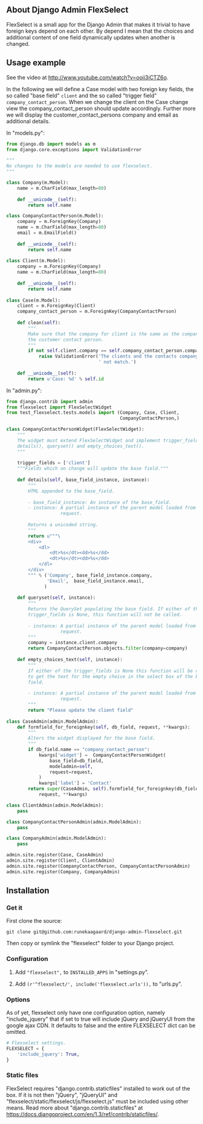 ## About Django Admin FlexSelect ##

FlexSelect is a small app for the Django Admin that makes it trivial to have
foreign keys depend on each other. By depend I mean that the choices and
additional content of one field dynamically updates when another is changed.

## Usage example ##

See the video at http://www.youtube.com/watch?v=ooii3iCTZ6o.

In the following we will define a Case model with two foreign key fields, the
so called "base field" `client` and the so called "trigger field" 
`company_contact_person`. When we change the client on the Case change view the
company_contact_person should update accordingly. Further more we will display
the customer_contact_persons company and email as additional details. 

In "models.py":

```python
from django.db import models as m
from django.core.exceptions import ValidationError

"""
No changes to the models are needed to use flexselect.
"""

class Company(m.Model):
    name = m.CharField(max_length=80)
    
    def __unicode__(self):
        return self.name

class CompanyContactPerson(m.Model):
    company = m.ForeignKey(Company)
    name = m.CharField(max_length=80)
    email = m.EmailField()
    
    def __unicode__(self):
        return self.name
    
class Client(m.Model):
    company = m.ForeignKey(Company)
    name = m.CharField(max_length=80)
    
    def __unicode__(self):
        return self.name
     
class Case(m.Model):
    client = m.ForeignKey(Client)
    company_contact_person = m.ForeignKey(CompanyContactPerson)
    
    def clean(self):
        """
        Make sure that the company for client is the same as the company for
        the customer contact person.
        """
        if not self.client.company == self.company_contact_person.company:
            raise ValidationError('The clients and the contacts company does'
                                  ' not match.')
    
    def __unicode__(self):
        return u'Case: %d' % self.id
```

In "admin.py":

```python
from django.contrib import admin
from flexselect import FlexSelectWidget
from test_flexselect.tests.models import (Company, Case, Client, 
                                          CompanyContactPerson,)

class CompanyContactPersonWidget(FlexSelectWidget):
    """
    The widget must extend FlexSelectWidget and implement trigger_fields, 
    details(), queryset() and empty_choices_text().
    """
    
    trigger_fields = ['client']
    """Fields which on change will update the base field."""
    
    def details(self, base_field_instance, instance):
        """
        HTML appended to the base_field.
        
        - base_field_instance: An instance of the base_field.
        - instance: A partial instance of the parent model loaded from the
                    request.
                    
        Returns a unicoded string.
        """
        return u"""\
        <div>
            <dl>
                <dt>%s</dt><dd>%s</dd>
                <dt>%s</dt><dd>%s</dd>
            </dl>
        </div>
        """ % ('Company', base_field_instance.company,
               'Email',  base_field_instance.email,
              )
        
    def queryset(self, instance):
        """
        Returns the QuerySet populating the base field. If either of the
        trigger_fields is None, this function will not be called.
        
        - instance: A partial instance of the parent model loaded from the
                    request.
        """
        company = instance.client.company
        return CompanyContactPerson.objects.filter(company=company)
    
    def empty_choices_text(self, instance):
        """
        If either of the trigger_fields is None this function will be called
        to get the text for the empty choice in the select box of the base
        field.
        
        - instance: A partial instance of the parent model loaded from the
                    request.
        """
        return "Please update the client field"
    
class CaseAdmin(admin.ModelAdmin):
    def formfield_for_foreignkey(self, db_field, request, **kwargs):
        """
        Alters the widget displayed for the base field.
        """
        if db_field.name == "company_contact_person":
            kwargs['widget'] =  CompanyContactPersonWidget(
                base_field=db_field,
                modeladmin=self,
                request=request,
            )
            kwargs['label'] = 'Contact'
        return super(CaseAdmin, self).formfield_for_foreignkey(db_field, 
            request, **kwargs)

class ClientAdmin(admin.ModelAdmin):
    pass

class CompanyContactPersonAdmin(admin.ModelAdmin):
    pass

class CompanyAdmin(admin.ModelAdmin):
    pass

admin.site.register(Case, CaseAdmin)
admin.site.register(Client, ClientAdmin)
admin.site.register(CompanyContactPerson, CompanyContactPersonAdmin)
admin.site.register(Company, CompanyAdmin)
```

## Installation ##
### Get it ###
First clone the source:
    
    git clone git@github.com:runekaagaard/django-admin-flexselect.git

Then copy or symlink the "flexselect" folder to your Django project.

### Configuration ###

1. Add `"flexselect",` to `INSTALLED_APPS` in "settings.py".

1. Add `(r'^flexselect/', include('flexselect.urls')),` to "urls.py".

### Options ###
As of yet, flexselect only have one configuration option, namely 
"include_jquery" that if set to true will include jQuery and jQueryUI from 
the google ajax CDN. It defaults to false and the entire FLEXSELECT dict can
be omitted.

```python
# Flexselect settings.
FLEXSELECT = {
    'include_jquery': True,
}
```

### Static files ###
FlexSelect requires "django.contrib.staticfiles" installed to work 
out of the box. If it is not then "jQuery", "jQueryUI" and 
"flexselect/static/flexselect/js/flexselect.js" must be included using other
means. Read more about "django.contrib.staticfiles" at 
https://docs.djangoproject.com/en/1.3/ref/contrib/staticfiles/.

